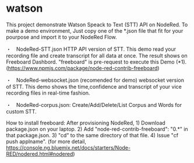 # watson
This project demonstrate Watson Speack to Text (STT) API on NodeRed.
To make a demo environment, Just copy one of the *.json file that fit for your pourpose and import it to your NodeRed Flow.

・　NodeRed-STT.json
HTTP API version of STT. This demo read your recording file and create transcript for all data at once.  The result shows on Freeboard Dashbord.  "freeboard" is pre-request to execute this Demo (*1).
  (https://www.npmjs.com/package/node-red-contrib-freeboard) 
  
・　NodeRed-websocket.json (recomended for demo)
websocket version of STT. This demo shows the time,confidence and transcript of your vice recording files in real-time fashion. 

・　NodeRed-corpus.json:
Create/Add/Delete/List Corpus and Words for custom STT. 

How to install freeboard:
After provisioning NodeRed, 1) Download package.json on your laptop. 2) Add "node-red-contrib-freeboard": "0.*" in that package.json. 3) "cd" to the same directory of that file. 4) Issue "cf push applname".   (for more detail,  https://console.ng.bluemix.net/docs/starters/Node-RED/nodered.html#nodered)
 
